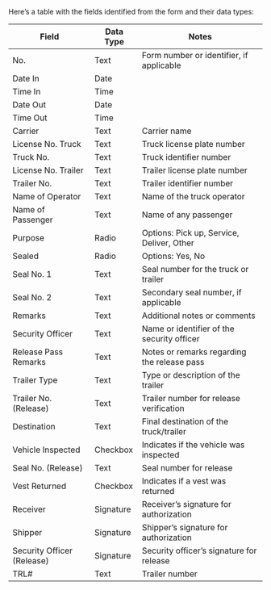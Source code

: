 Here’s a table with the fields identified from the form and their data types:

| Field                      | Data Type | Notes                                       |
| -------------------------- | --------- | ------------------------------------------- |
| No.                        | Text      | Form number or identifier, if applicable    |
| Date In                    | Date      |                                             |
| Time In                    | Time      |                                             |
| Date Out                   | Date      |                                             |
| Time Out                   | Time      |                                             |
| Carrier                    | Text      | Carrier name                                |
| License No. Truck          | Text      | Truck license plate number                  |
| Truck No.                  | Text      | Truck identifier number                     |
| License No. Trailer        | Text      | Trailer license plate number                |
| Trailer No.                | Text      | Trailer identifier number                   |
| Name of Operator           | Text      | Name of the truck operator                  |
| Name of Passenger          | Text      | Name of any passenger                       |
| Purpose                    | Radio     | Options: Pick up, Service, Deliver, Other   |
| Sealed                     | Radio     | Options: Yes, No                            |
| Seal No. 1                 | Text      | Seal number for the truck or trailer        |
| Seal No. 2                 | Text      | Secondary seal number, if applicable        |
| Remarks                    | Text      | Additional notes or comments                |
| Security Officer           | Text      | Name or identifier of the security officer  |
| Release Pass Remarks       | Text      | Notes or remarks regarding the release pass |
| Trailer Type               | Text      | Type or description of the trailer          |
| Trailer No. (Release)      | Text      | Trailer number for release verification     |
| Destination                | Text      | Final destination of the truck/trailer      |
| Vehicle Inspected          | Checkbox  | Indicates if the vehicle was inspected      |
| Seal No. (Release)         | Text      | Seal number for release                     |
| Vest Returned              | Checkbox  | Indicates if a vest was returned            |
| Receiver                   | Signature | Receiver’s signature for authorization      |
| Shipper                    | Signature | Shipper’s signature for authorization       |
| Security Officer (Release) | Signature | Security officer’s signature for release    |
| TRL#                       | Text      | Trailer number                              |
